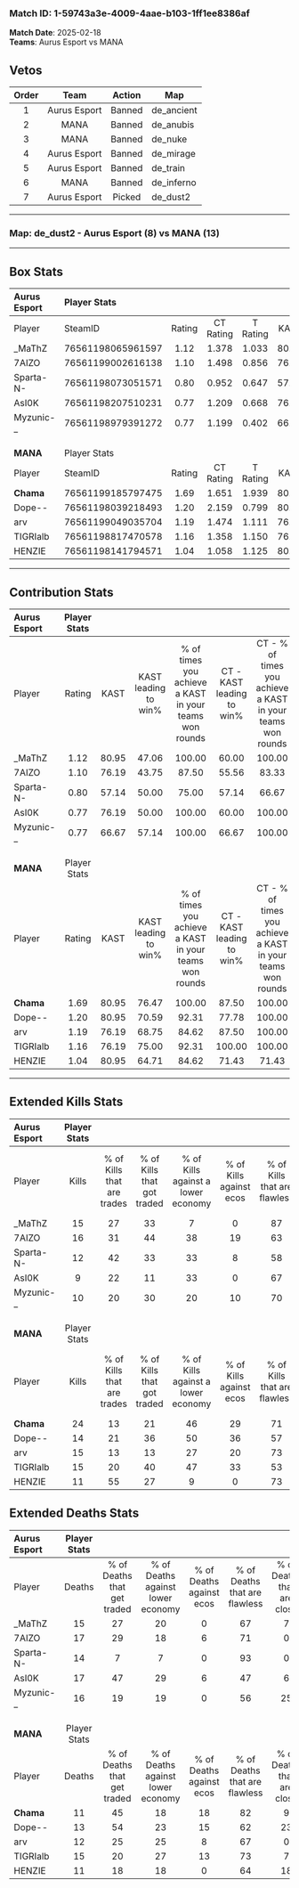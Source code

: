 ### Match ID: 1-59743a3e-4009-4aae-b103-1ff1ee8386af  
**Match Date**: 2025-02-18  
**Teams**: Aurus Esport vs MANA  

## Vetos  

| Order | Team | Action | Map |
| :---: | :--: | :----: | --- |
| 1 | Aurus Esport | Banned | de_ancient |
| 2 | MANA | Banned | de_anubis |
| 3 | MANA | Banned | de_nuke |
| 4 | Aurus Esport | Banned | de_mirage |
| 5 | Aurus Esport | Banned | de_train |
| 6 | MANA | Banned | de_inferno |
| 7 | Aurus Esport | Picked | de_dust2 |

---  

### **Map**: de_dust2 - Aurus Esport (8) vs MANA (13)  
---  

## Box Stats  

| **Aurus Esport** | Player Stats      |        |           |          |       |       |       |         |        |      |     |
| :- | :- | :-: | :-: | :-: | :-: | :-: | :-: | :-: | :-: | :-: | :-: |
| Player           | SteamID           | Rating | CT Rating | T Rating | KAST  |  ADR  | Kills | Assists | Deaths | K/D  | HS% |
| _MaThZ           | 76561198065961597 |  1.12  |   1.378   |  1.033   | 80.95 | 71.6  |  15   |    1    |   15   | 1.00 | 53  |
| 7AIZO            | 76561199002616138 |  1.10  |   1.498   |  0.856   | 76.19 | 74.1  |  16   |    3    |   17   | 0.94 | 43  |
| Sparta-N-        | 76561198073051571 |  0.80  |   0.952   |  0.647   | 57.14 | 51.4  |  12   |    3    |   14   | 0.86 | 50  |
| AsI0K            | 76561198207510231 |  0.77  |   1.209   |  0.668   | 76.19 | 62.0  |   9   |    4    |   17   | 0.53 | 77  |
| Myzunic-_        | 76561198979391272 |  0.77  |   1.199   |  0.402   | 66.67 | 60.1  |  10   |    6    |   16   | 0.63 | 40  |
|                  |                   |        |           |          |       |       |       |         |        |      |     |
|                  |                   |        |           |          |       |       |       |         |        |      |     |
|                  |                   |        |           |          |       |       |       |         |        |      |     |
| **MANA**         | Player Stats      |        |           |          |       |       |       |         |        |      |     |
| Player           | SteamID           | Rating | CT Rating | T Rating | KAST  |  ADR  | Kills | Assists | Deaths | K/D  | HS% |
| __Chama__        | 76561199185797475 |  1.69  |   1.651   |  1.939   | 80.95 | 100.9 |  24   |    1    |   11   | 2.18 | 54  |
| Dope--           | 76561198039218493 |  1.20  |   2.159   |  0.799   | 80.95 | 88.1  |  14   |    5    |   13   | 1.08 | 64  |
| arv              | 76561199049035704 |  1.19  |   1.474   |  1.111   | 76.19 | 75.1  |  15   |    4    |   12   | 1.25 | 33  |
| TIGRIalb         | 76561198817470578 |  1.16  |   1.358   |  1.150   | 76.19 | 86.1  |  15   |    7    |   15   | 1.00 | 80  |
| HENZIE           | 76561198141794571 |  1.04  |   1.058   |  1.125   | 80.95 | 59.5  |  11   |    5    |   11   | 1.00 | 72  |
---  

## Contribution Stats  

| **Aurus Esport** | Player Stats |       |                      |                                                        |                           |                                                             |                          |                                                            |
| :- | :-: | :-: | :-: | :-: | :-: | :-: | :-: | :-: |
| Player           |    Rating    | KAST  | KAST leading to win% | % of times you achieve a KAST in your teams won rounds | CT - KAST leading to win% | CT - % of times you achieve a KAST in your teams won rounds | T - KAST leading to win% | T - % of times you achieve a KAST in your teams won rounds |
| _MaThZ           |     1.12     | 80.95 |        47.06         |                         100.00                         |           60.00           |                           100.00                            |          28.57           |                           100.00                           |
| 7AIZO            |     1.10     | 76.19 |        43.75         |                         87.50                          |           55.56           |                            83.33                            |          28.57           |                           100.00                           |
| Sparta-N-        |     0.80     | 57.14 |        50.00         |                         75.00                          |           57.14           |                            66.67                            |          40.00           |                           100.00                           |
| AsI0K            |     0.77     | 76.19 |        50.00         |                         100.00                         |           60.00           |                           100.00                            |          33.33           |                           100.00                           |
| Myzunic-_        |     0.77     | 66.67 |        57.14         |                         100.00                         |           66.67           |                           100.00                            |          40.00           |                           100.00                           |
|                  |              |       |                      |                                                        |                           |                                                             |                          |                                                            |
|                  |              |       |                      |                                                        |                           |                                                             |                          |                                                            |
|                  |              |       |                      |                                                        |                           |                                                             |                          |                                                            |
| **MANA**         | Player Stats |       |                      |                                                        |                           |                                                             |                          |                                                            |
| Player           |    Rating    | KAST  | KAST leading to win% | % of times you achieve a KAST in your teams won rounds | CT - KAST leading to win% | CT - % of times you achieve a KAST in your teams won rounds | T - KAST leading to win% | T - % of times you achieve a KAST in your teams won rounds |
| __Chama__        |     1.69     | 80.95 |        76.47         |                         100.00                         |           87.50           |                           100.00                            |          66.67           |                           100.00                           |
| Dope--           |     1.20     | 80.95 |        70.59         |                         92.31                          |           77.78           |                           100.00                            |          62.50           |                           83.33                            |
| arv              |     1.19     | 76.19 |        68.75         |                         84.62                          |           87.50           |                           100.00                            |          50.00           |                           66.67                            |
| TIGRIalb         |     1.16     | 76.19 |        75.00         |                         92.31                          |          100.00           |                           100.00                            |          55.56           |                           83.33                            |
| HENZIE           |     1.04     | 80.95 |        64.71         |                         84.62                          |           71.43           |                            71.43                            |          60.00           |                           100.00                           |
---  

## Extended Kills Stats  

| **Aurus Esport** | Player Stats |                            |                            |                                    |                         |                              |                                 |                                       |                    |           |
| :- | :-: | :-: | :-: | :-: | :-: | :-: | :-: | :-: | :-: | :-: |
| Player           |    Kills     | % of Kills that are trades | % of Kills that got traded | % of Kills against a lower economy | % of Kills against ecos | % of Kills that are flawless | % of Kills that are close duels | % of Kills that are assisted by flash | Pistol Round Kills | AWP Kills |
| _MaThZ           |      15      |             27             |             33             |                 7                  |            0            |              87              |                7                |                   0                   |         1          |     2     |
| 7AIZO            |      16      |             31             |             44             |                 38                 |           19            |              63              |                6                |                   6                   |         5          |     1     |
| Sparta-N-        |      12      |             42             |             33             |                 33                 |            8            |              58              |               17                |                   0                   |         0          |     0     |
| AsI0K            |      9       |             22             |             11             |                 33                 |            0            |              67              |               11                |                  11                   |         0          |     0     |
| Myzunic-_        |      10      |             20             |             30             |                 20                 |           10            |              70              |               20                |                   0                   |         0          |     0     |
|                  |              |                            |                            |                                    |                         |                              |                                 |                                       |                    |           |
|                  |              |                            |                            |                                    |                         |                              |                                 |                                       |                    |           |
|                  |              |                            |                            |                                    |                         |                              |                                 |                                       |                    |           |
| **MANA**         | Player Stats |                            |                            |                                    |                         |                              |                                 |                                       |                    |           |
| Player           |    Kills     | % of Kills that are trades | % of Kills that got traded | % of Kills against a lower economy | % of Kills against ecos | % of Kills that are flawless | % of Kills that are close duels | % of Kills that are assisted by flash | Pistol Round Kills | AWP Kills |
| __Chama__        |      24      |             13             |             21             |                 46                 |           29            |              71              |                0                |                   8                   |         0          |     3     |
| Dope--           |      14      |             21             |             36             |                 50                 |           36            |              57              |               21                |                   0                   |         1          |     0     |
| arv              |      15      |             13             |             13             |                 27                 |           20            |              73              |                7                |                   7                   |         0          |     2     |
| TIGRIalb         |      15      |             20             |             40             |                 47                 |           33            |              53              |               13                |                   0                   |         1          |     2     |
| HENZIE           |      11      |             55             |             27             |                 9                  |            0            |              73              |                0                |                   0                   |         0          |     3     |
## Extended Deaths Stats  

| **Aurus Esport** | Player Stats |                             |                                   |                          |                               |                            |                           |               |
| :- | :-: | :-: | :-: | :-: | :-: | :-: | :-: | :-: |
| Player           |    Deaths    | % of Deaths that get traded | % of Deaths against lower economy | % of Deaths against ecos | % of Deaths that are flawless | % of Deaths that are close | % of Deaths while blinded | Deaths to AWP |
| _MaThZ           |      15      |             27              |                20                 |            0             |              67               |             7              |             7             |       0       |
| 7AIZO            |      17      |             29              |                18                 |            6             |              71               |             0              |             0             |       0       |
| Sparta-N-        |      14      |              7              |                 7                 |            0             |              93               |             0              |             7             |       0       |
| AsI0K            |      17      |             47              |                29                 |            6             |              47               |             6              |             6             |       0       |
| Myzunic-_        |      16      |             19              |                19                 |            0             |              56               |             25             |             0             |       2       |
|                  |              |                             |                                   |                          |                               |                            |                           |               |
|                  |              |                             |                                   |                          |                               |                            |                           |               |
|                  |              |                             |                                   |                          |                               |                            |                           |               |
| **MANA**         | Player Stats |                             |                                   |                          |                               |                            |                           |               |
| Player           |    Deaths    | % of Deaths that get traded | % of Deaths against lower economy | % of Deaths against ecos | % of Deaths that are flawless | % of Deaths that are close | % of Deaths while blinded | Deaths to AWP |
| __Chama__        |      11      |             45              |                18                 |            18            |              82               |             9              |             9             |       1       |
| Dope--           |      13      |             54              |                23                 |            15            |              62               |             23             |             8             |       1       |
| arv              |      12      |             25              |                25                 |            8             |              67               |             0              |             0             |       2       |
| TIGRIalb         |      15      |             20              |                27                 |            13            |              73               |             7              |             0             |       1       |
| HENZIE           |      11      |             18              |                18                 |            0             |              64               |             18             |             0             |       1       |
